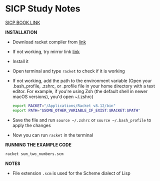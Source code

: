 # SICP Study Notes

[SICP BOOK LINK](https://sarabander.github.io/sicp/html/index.xhtml)

**INSTALLATION**

- Download racket compiler from [link](https://download.racket-lang.org/)
- If not working, try mirror link [link](https://download.racket-lang.org/racket-8-12-aarch64-macosx-cs-dmg.html)
- Install it
- Open terminal and type `racket` to check if it is working
- If not working, add the path to the environment variable (Open your .bash_profile, .zshrc, or .profile file in your home directory with a text editor. For example, if you're using Zsh (the default shell in newer macOS versions), you'd open ~/.zshrc)

  ```bash
  export RACKET="/Applications/Racket v8.12/bin"
  export PATH="$SOME_OTHER_VARIABLE_IF_EXIST:$RACKET:$PATH"
  ```

- Save the file and run `source ~/.zshrc` or `source ~/.bash_profile` to apply the changes
- Now you can run `racket` in the terminal

**RUNNING THE EXAMPLE CODE**

```bash
racket sum_two_numbers.scm
```

**NOTES**

- File extension `.scm` is used for the Scheme dialect of Lisp
